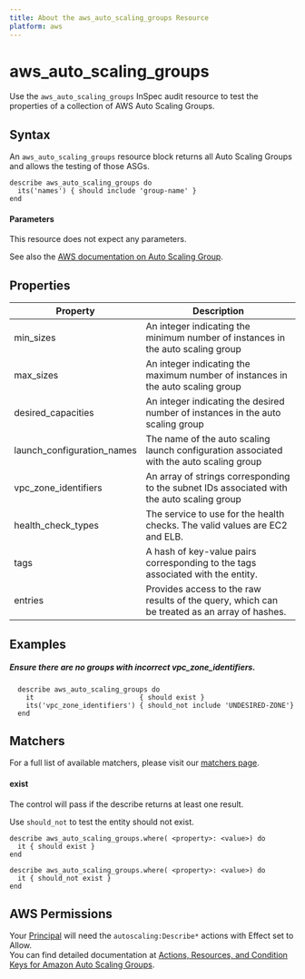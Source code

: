 ```yaml
---
title: About the aws_auto_scaling_groups Resource
platform: aws
---
```


# aws\_auto\_scaling\_groups

Use the `aws_auto_scaling_groups` InSpec audit resource to test the properties of a collection of AWS Auto Scaling Groups.

## Syntax

An `aws_auto_scaling_groups` resource block returns all Auto Scaling Groups and allows the testing of those ASGs.

    describe aws_auto_scaling_groups do
      its('names') { should include 'group-name' }
    end
    
#### Parameters

This resource does not expect any parameters.

See also the [AWS documentation on Auto Scaling Group](https://docs.aws.amazon.com/autoscaling/ec2/userguide/AutoScalingGroup.html).

## Properties

|Property                     | Description|
| ---                         | --- |
|min\_sizes                   | An integer indicating the minimum number of instances in the auto scaling group |
|max\_sizes                   | An integer indicating the maximum number of instances in the auto scaling group |
|desired\_capacities          | An integer indicating the desired  number of instances in the auto scaling group |
|launch\_configuration\_names | The name of the auto scaling launch configuration associated with the auto scaling group |
|vpc\_zone\_identifiers       | An array of strings corresponding to the subnet IDs associated with the auto scaling group |
|health\_check\_types         | The service to use for the health checks. The valid values are EC2 and ELB. |
|tags                         | A hash of key-value pairs corresponding to the tags associated with the entity. |
|entries                      | Provides access to the raw results of the query, which can be treated as an array of hashes. |

## Examples

##### Ensure there are no groups with incorrect vpc\_zone\_identifiers.
      describe aws_auto_scaling_groups do
        it                          { should exist }
        its('vpc_zone_identifiers') { should_not include 'UNDESIRED-ZONE'}
      end

## Matchers

For a full list of available matchers, please visit our [matchers page](https://www.inspec.io/docs/reference/matchers/).

#### exist

The control will pass if the describe returns at least one result.

Use `should_not` to test the entity should not exist.

    describe aws_auto_scaling_groups.where( <property>: <value>) do
      it { should exist }
    end
      
    describe aws_auto_scaling_groups.where( <property>: <value>) do
      it { should_not exist }
    end
    
## AWS Permissions

Your [Principal](https://docs.aws.amazon.com/IAM/latest/UserGuide/intro-structure.html#intro-structure-principal) will need the `autoscaling:Describe*` actions with Effect set to Allow.  
You can find detailed documentation at [Actions, Resources, and Condition Keys for Amazon Auto Scaling Groups](https://docs.aws.amazon.com/autoscaling/ec2/userguide/control-access-using-iam.html).
